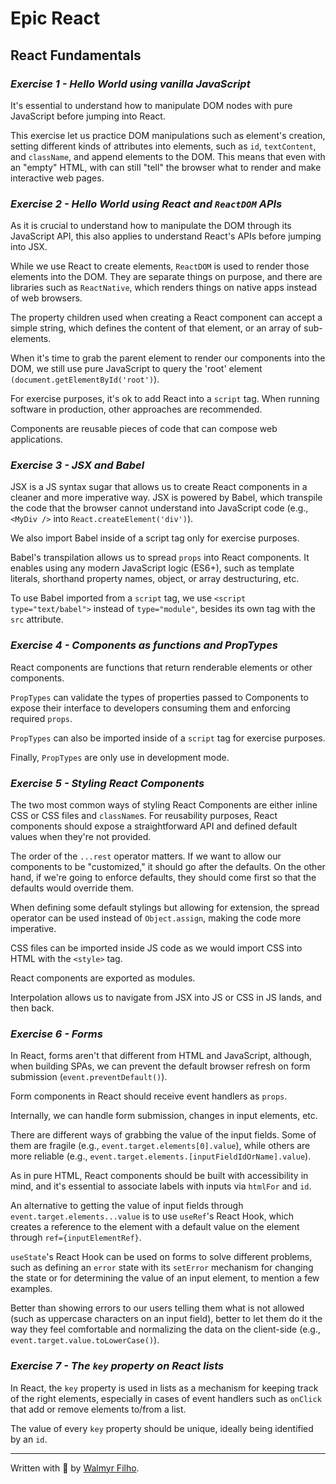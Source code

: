# Epic React

## React Fundamentals

### _Exercise 1 - Hello World using vanilla JavaScript_

It's essential to understand how to manipulate DOM nodes with pure JavaScript before jumping into React.

This exercise let us practice DOM manipulations such as element's creation, setting different kinds of attributes into elements, such as `id`, `textContent`, and `className`, and append elements to the DOM. This means that even with an "empty" HTML, with can still "tell" the browser what to render and make interactive web pages.

### _Exercise 2 - Hello World using React and `ReactDOM` APIs_

As it is crucial to understand how to manipulate the DOM through its JavaScript API, this also applies to understand React's APIs before jumping into JSX.

While we use React to create elements, `ReactDOM` is used to render those elements into the DOM. They are separate things on purpose, and there are libraries such as `ReactNative`, which renders things on native apps instead of web browsers.

The property children used when creating a React component can accept a simple string, which defines the content of that element, or an array of sub-elements.

When it's time to grab the parent element to render our components into the DOM, we still use pure JavaScript to query the 'root' element `(document.getElementById('root')`).

For exercise purposes, it's ok to add React into a `script` tag. When running software in production, other approaches are recommended.

Components are reusable pieces of code that can compose web applications.

### _Exercise 3 - JSX and Babel_
JSX is a JS syntax sugar that allows us to create React components in a cleaner and more imperative way. JSX is powered by Babel, which transpile the code that the browser cannot understand into JavaScript code (e.g., `<MyDiv />` into `React.createElement('div')`).

We also import Babel inside of a script tag only for exercise purposes.

Babel's transpilation allows us to spread `props` into React components. It enables using any modern JavaScript logic (ES6+), such as template literals, shorthand property names, object, or array destructuring, etc.

To use Babel imported from a `script` tag, we use `<script type="text/babel">` instead of `type="module"`, besides its own tag with the `src` attribute.

### _Exercise 4 - Components as functions and PropTypes_

React components are functions that return renderable elements or other components.

`PropTypes` can validate the types of properties passed to Components to expose their interface to developers consuming them and enforcing required `props`.

`PropTypes` can also be imported inside of a `script` tag for exercise purposes.

Finally, `PropTypes` are only use in development mode.

### _Exercise 5 - Styling React Components_

The two most common ways of styling React Components are either inline CSS or CSS files and `className`s.
For reusability purposes, React components should expose a straightforward API and defined default values when they're not provided.

The order of the `...rest` operator matters. If we want to allow our components to be "customized," it should go after the defaults. On the other hand, if we're going to enforce defaults, they should come first so that the defaults would override them.

When defining some default stylings but allowing for extension, the spread operator can be used instead of `Object.assign`, making the code more imperative.

CSS files can be imported inside JS code as we would import CSS into HTML with the `<style>` tag.

React components are exported as modules.

Interpolation allows us to navigate from JSX into JS or CSS in JS lands, and then back.

### _Exercise 6 - Forms_

In React, forms aren't that different from HTML and JavaScript, although, when building SPAs, we can prevent the default browser refresh on form submission (`event.preventDefault()`).

Form components in React should receive event handlers as `props`.

Internally, we can handle form submission, changes in input elements, etc.

There are different ways of grabbing the value of the input fields. Some of them are fragile (e.g., `event.target.elements[0].value`), while others are more reliable (e.g., `event.target.elements.[inputFieldIdOrName].value`).

As in pure HTML, React components should be built with accessibility in mind, and it's essential to associate labels with inputs via `htmlFor` and `id`.

An alternative to getting the value of input fields through `event.target.elements...value` is to use `useRef`'s React Hook, which creates a reference to the element with a default value on the element through `ref={inputElementRef}`.

`useState`'s React Hook can be used on forms to solve different problems, such as defining an `error` state with its `setError` mechanism for changing the state or for determining the value of an input element, to mention a few examples.

Better than showing errors to our users telling them what is not allowed (such as uppercase characters on an input field), better to let them do it the way they feel comfortable and normalizing the data on the client-side (e.g., `event.target.value.toLowerCase()`).

### _Exercise 7 - The `key` property on React lists_

In React, the `key` property is used in lists as a mechanism for keeping track of the right elements, especially in cases of event handlers such as `onClick` that add or remove elements to/from a list.

The value of every `key` property should be unique, ideally being identified by an `id`.

___

Written with 💙 by [Walmyr Filho](https://walmyr.dev).
